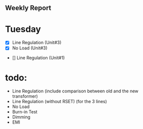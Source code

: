 ## Weekly Report

# Tuesday
- [x] Line Regulation (Unit#3)
- [x] No Load (Unit#3)
- [] Line Regulation (Unit#1)




# todo:
- Line Regulation (include comparison between old and the new transformer)
- Line Regulation (without RSET) (for the 3 lines)
- No Load
- Burn-in Test
- Dimming
- EMI